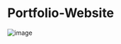 # Portfolio-Website


![image](https://user-images.githubusercontent.com/72393871/131309149-1ef2a933-31de-48aa-bbc0-6d7fb3469e28.png)
